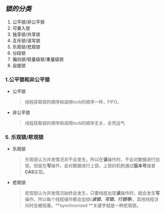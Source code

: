 ## *锁的分类*

1. 公平锁/非公平锁
2. 可重入锁
3. 独享锁/共享锁
4. 互斥锁/读写锁
5. 乐观锁/悲观锁
6. 分段锁
7. 偏向锁/轻量级锁/重量级锁
8. 自旋锁

### 1.**公平锁和非公平锁**

- 公平锁
  
  > 线程获取锁的顺序和调用lock的顺序一样，FIFO。

- 非公平锁

  > 线程获取锁的顺序和调用lock的顺序无关，全凭运气


### 5. 乐观锁/悲观锁

- 乐观锁

  > 乐观锁认为并发情况并不会发生，所以在**读**操作时，不会对数据进行加锁。但是在**写**操作，会对数据进行上锁，上锁的机制通过**版本号**或者**CAS**实现。

- 悲观锁

  > 悲观锁认为并发情况始终会发生，只要线程出现**读**操作时，就会发生**写**操作，所以每个线程操作都会加锁(***读锁、写锁、行锁等***)，其他线程访问时会被阻塞。**synchronized **关键字就是一种悲观锁。

  


